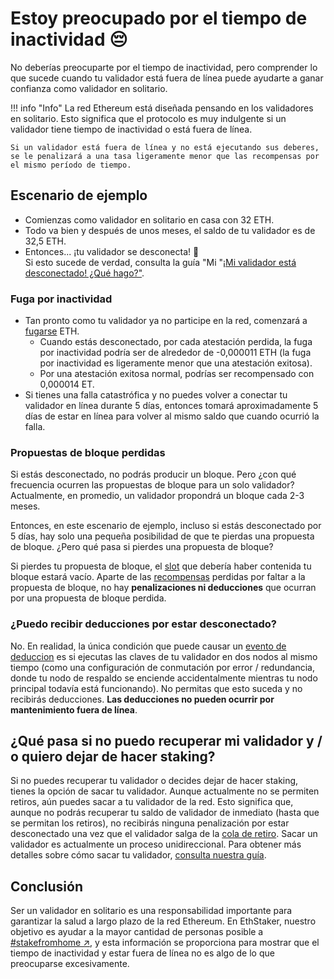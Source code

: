 # Estoy preocupado por el tiempo de inactividad 😔

No deberías preocuparte por el tiempo de inactividad, pero comprender lo que sucede cuando tu validador está fuera de línea puede ayudarte a ganar confianza como validador en solitario.

!!! info "Info"
    La red Ethereum está diseñada pensando en los validadores en solitario. Esto significa que el protocolo es muy indulgente si un validador tiene tiempo de inactividad o está fuera de línea.

    Si un validador está fuera de línea y no está ejecutando sus deberes, se le penalizará a una tasa ligeramente menor que las recompensas por el mismo período de tiempo.

## Escenario de ejemplo

* Comienzas como validador en solitario en casa con 32 ETH.
* Todo va bien y después de unos meses, el saldo de tu validador es de 32,5 ETH.
* Entonces... ¡tu validador se desconecta! 🚨\
  Si esto sucede de verdad, consulta la guía "Mi  "[¡Mi validador está desconectado! ¿Qué hago?"](../../help/validator-offline).

### Fuga por inactividad

* Tan pronto como tu validador ya no participe en la red, comenzará a [fugarse](../../staking-glossary#inactivity-leak) ETH.&#x20;
  * Cuando estás desconectado, por cada atestación perdida, la fuga por inactividad podría ser de alrededor de -0,000011 ETH (la fuga por inactividad es ligeramente menor que una atestación exitosa).
  * Por una atestación exitosa normal, podrías ser recompensado con 0,000014 ET.
* Si tienes una falla catastrófica y no puedes volver a conectar tu validador en línea durante 5 días, entonces tomará aproximadamente 5 días de estar en línea para volver al mismo saldo que cuando ocurrió la falla.

### Propuestas de bloque perdidas

Si estás desconectado, no podrás producir un bloque. Pero ¿con qué frecuencia ocurren las propuestas de bloque para un solo validador? Actualmente, en promedio, un validador propondrá un bloque cada 2-3 meses.

Entonces, en este escenario de ejemplo, incluso si estás desconectado por 5 días, hay solo una pequeña posibilidad de que te pierdas una propuesta de bloque. ¿Pero qué pasa si pierdes una propuesta de bloque?

Si pierdes tu propuesta de bloque, el [slot](https://github.com/Buttaa/ethstaker/blob/main/help/staking-glossary.md#slot) que debería haber contenida tu bloque estará vacío. Aparte de las [recompensas](https://github.com/Buttaa/ethstaker/blob/main/help/rewards/chain-rewards.md) perdidas por faltar a la propuesta de bloque, no hay **penalizaciones ni deducciones** que ocurran por una propuesta de bloque perdida.

### ¿Puedo recibir deducciones por estar desconectado?

No. En realidad, la única condición que puede causar un [evento de deduccion](https://github.com/Buttaa/ethstaker/blob/main/help/staking-glossary.md#slashable-offenses) es si ejecutas las claves de tu validador en dos nodos al mismo tiempo (como una configuración de conmutación por error / redundancia, donde tu nodo de respaldo se enciende accidentalmente mientras tu nodo principal todavía está funcionando). No permitas que esto suceda y no recibirás deducciones. **Las deducciones no pueden ocurrir por mantenimiento fuera de línea**.

## ¿Qué pasa si no puedo recuperar mi validador y / o quiero dejar de hacer staking?

Si no puedes recuperar tu validador o decides dejar de hacer staking, tienes la opción de sacar tu validador. Aunque actualmente no se permiten retiros, aún puedes sacar a tu validador de la red. Esto significa que, aunque no podrás recuperar tu saldo de validador de inmediato (hasta que se permitan los retiros), no recibirás ninguna penalización por estar desconectado una vez que el validador salga de la [cola de retiro](../../staking-glossary#validator-queue). Sacar un validador es actualmente un proceso unidireccional. Para obtener más detalles sobre cómo sacar tu validador, [consulta nuestra guía](../../tutorials/how-to-exit-a-validator).

## Conclusión

Ser un validador en solitario es una responsabilidad importante para garantizar la salud a largo plazo de la red Ethereum. En EthStaker, nuestro objetivo es ayudar a la mayor cantidad de personas posible a [#stakefromhome ↗](https://twitter.com/search?q=%23stakefromhome), y esta información se proporciona para mostrar que el tiempo de inactividad y estar fuera de línea no es algo de lo que preocuparse excesivamente.
